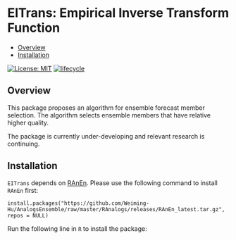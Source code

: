 # EITrans: Empirical Inverse Transform Function

<!-- vim-markdown-toc GitLab -->

* [Overview](#overview)
* [Installation](#installation)

<!-- vim-markdown-toc -->

[![License: MIT](https://img.shields.io/badge/License-MIT-yellow.svg)](https://opensource.org/licenses/MIT)
[![lifecycle](https://img.shields.io/badge/lifecycle-experimental-orange.svg)](https://www.tidyverse.org/lifecycle/#experimental)

## Overview

This package proposes an algorithm for ensemble forecast member selection. The algorithm selects ensemble members that have relative higher quality.

The package is currently under-developing and relevant research is continuing.


## Installation

`EITrans` depends on [RAnEn](https://weiming-hu.github.io/AnalogsEnsemble/). Please use the following command to install `RAnEn` first:

```
install.packages("https://github.com/Weiming-Hu/AnalogsEnsemble/raw/master/RAnalogs/releases/RAnEn_latest.tar.gz", repos = NULL)
```

Run the following line in `R` to install the package:

```

```
